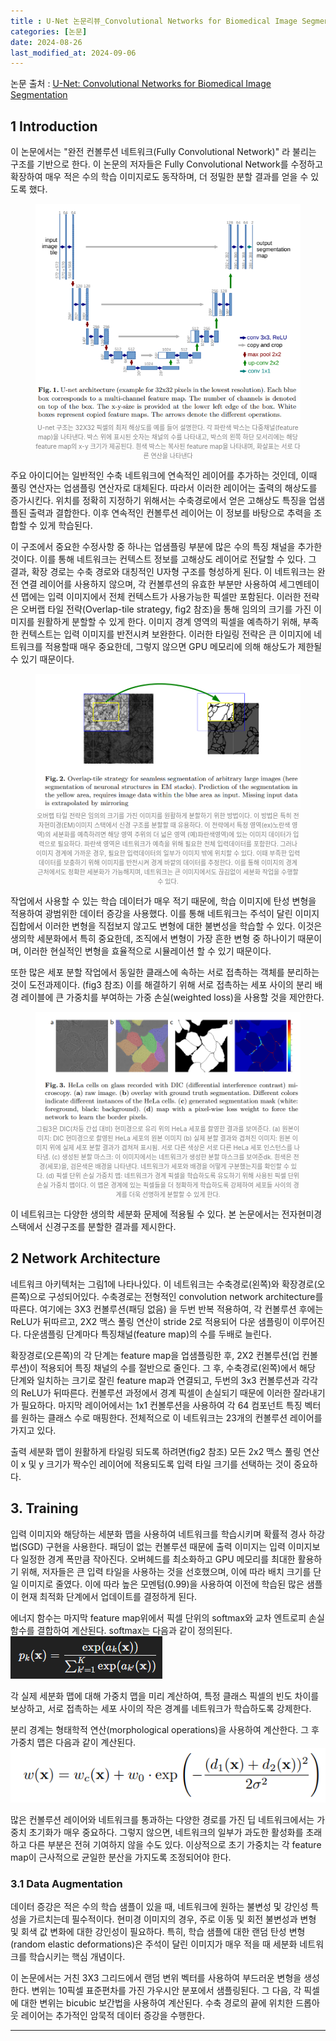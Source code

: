 ```yaml
---
title : U-Net 논문리뷰_Convolutional Networks for Biomedical Image Segmentation
categories: [논문] 
date: 2024-08-26
last_modified_at: 2024-09-06
---
```

논문 출처 : [U-Net: Convolutional Networks for Biomedical Image Segmentation](https://arxiv.org/pdf/1505.04597)


## 1 Introduction
이 논문에서는 "완전 컨볼루션 네트워크(Fully Convolutional Network)" 라 불리는 구조를 기반으로 한다. 이 논문의 저자들은 Fully Convolutional Network를 수정하고 확장하여 매우 적은 수의 학습 이미지로도 동작하며, 더 정밀한 분할 결과를 얻을 수 있도록 했다.

<figure>
    <img src="https://github.com/yyeongha/yyeongha.github.io/blob/main/assets/img/favicons/2024-08-26-unet/fig1.png?raw=true" alt="fig1">
    <figcaption style="color:gray; font-size: 10px; text-align: center;">U-net 구조는 32X32 픽셀의 최저 해상도를 예를 들어 설명한다. 각 파란색 박스는 다중채널(feature map)을 나타낸다. 박스 위에 표시된 숫자는 채널의 수를 나타내고, 박스의 왼쪽 하단 모서리에는 해당 feature map의 x-y 크기가 제공된다. 흰색 박스는 복사된 feature map을 나타내며, 화살표는 서로 다른 연산을 나타낸다</figcaption>
</figure>

주요 아이디어는 일반적인 수축 네트워크에 연속적인 레이어를 추가하는 것인데, 이때 풀링 연산자는 업샘플링 연산자로 대체된다. 따라서 이러한 레이어는 출력의 해상도를 증가시킨다. 
위치를 정확히 지정하기 위해서는 수축경로에서 얻은 고해상도 특징을 업샘플된 출력과 결합한다. 이후 연속적인 컨볼루션 레이어는 이 정보를 바탕으로 추력을 조합할 수 있게 학습된다.

이 구조에서 중요한 수정사항 중 하나는 업샘플링 부분에 많은 수의 특징 채널을 추가한 것이다.
이를 통해 네트워크는 컨텍스트 정보를 고해상도 레이어로 전달할 수 있다. 그 결과, 확장 경로는 수축 경로와 대칭적인 U자형 구조를 형성하게 된다.
이 네트워크는 완전 연결 레이어를 사용하지 않으며, 각 컨볼루션의 유효한 부분만 사용하여 세그멘테이션 맵에는 입력 이미지에서 전체 컨텍스트가 사용가능한 픽셀만 포함된다.
이러한 전략은 오버랩 타일 전략(Overlap-tile strategy, fig2 참조)을 통해 임의의 크기를 가진 이미지를 원활하게 분할할 수 있게 한다. 이미지 경계 영역의 픽셀을 예측하기 위해, 부족한 컨텍스트는 입력 이미지를 반전시켜 보완한다. 이러한 타일링 전략은 큰 이미지에 네트워크를 적용할때 매우 중요한데, 그렇지 않으면 GPU 메모리에 의해 해상도가 제한될 수 있기 때문이다.

<figure>
    <img src="https://github.com/yyeongha/yyeongha.github.io/blob/main/assets/img/favicons/2024-08-26-unet/fig2.png?raw=true" alt="fig2">
    <figcaption style="color:gray; font-size: 10px; text-align: center;">오버랩 타일 전략은 임의의 크기를 가진 이미지를 원활하게 분할하기 위한 방법이다. 이 방법은 특히 전자현미경(EM)이미지 스택에서 신경 구조를 분할할 때 유용하다. 이 전략에서 특정 영역(ex)노란색 영역)의 세분화를 예측하려면 해당 영역 주위의 더 넓은 영역 (예)파란색영역)에 있는 이미지 데이터가 입력으로 필요하다.
    파란색 영역은 네트워크가 예측을 위해 필요한 전체 입력데이터를 포함한다. 그러나 이미지 경계에 가까운 경우, 필요한 입력데이터의 일부가 이미지 밖에 위치할 수 있다. 이때 부족한 입력 데이터를 보충하기 위해 이미지를 반전시켜 경계 바깥의 데이터를 추정한다. 이를 통해 이미지의 경계 근처에서도 정확한 세분화가 가능해지며, 네트워크는 큰 이미지에서도 끊김없이 세분화 작업을 수행할 수 있다.</figcaption>
</figure>

작업에서 사용할 수 있는 학습 데이터가 매우 적기 때문에, 학습 이미지에 탄성 변형을 적용하여 광범위한 데이터 증강을 사용했다. 이를 통해 네트워크는 주석이 달린 이미지 집합에서 이러한 변형을 직접보지 않고도 변형에 대한 불변성을 학습할 수 있다.
이것은 생의학 세분화에서 특히 중요한데, 조직에서 변형이 가장 흔한 변형 중 하나이기 때문이며, 이러한 현실적인 변형을 효율적으로 시뮬레이션 할 수 있기 때문이다.

또한 많은 세포 분할 작업에서 동일한 클래스에 속하는 서로 접촉하는 객체를 분리하는 것이 도전과제이다. (fig3 참조) 이를 해결하기 위해 서로 접촉하는 세포 사이의 분리 배경 레이블에 큰 가중치를 부여하는 가중 손실(weighted loss)을 사용할 것을 제안한다.

<figure>
    <img src="https://github.com/yyeongha/yyeongha.github.io/blob/main/assets/img/favicons/2024-08-26-unet/fig3.png?raw=true" alt="fig3">
    <figcaption style="color:gray; font-size: 10px; text-align: center;">그림3은 DIC(차등 간섭 대비) 현미경으로 유리 위의 HeLa 세포를 촬영한 결과를 보여준다. 
    (a) 원본이미지: DIC 현미경으로 촬영된 HeLa 세포의 원본 이미지
    (b) 실제 분할 결과와 겹쳐진 이미지: 원본 이미지 위에 실제 세포 분할 결과가 겹쳐져 표시됨. 서로 다른 색상은 서로 다른 HeLa 세포 인스턴스를 나타냄.
    (c) 생성된 분할 마스크: 이 이미지에서는 네트워크가 생성한 분할 마스크를 보여준dk. 흰색은 전경(세포)을, 검은색은 배경을 나타낸다. 네트워크가 세포와 배경을 어떻게 구분했는지를 확인할 수 있다.
    (d) 픽셀 단위 손실 가중치 맵: 네트워크가 경계 픽셀을 학습하도록 유도하기 위해 사용된 픽셀 단위 손실 가중치 맵이다. 이 맵은 경계에 있는 픽셀들을 더 정확하게 학습하도록 강제하여 세포들 사이의 경계를 더욱 선명하게 분할할 수 있게 한다. </figcaption>
</figure>

이 네트워크는 다양한 생의학 세분화 문제에 적용될 수 있다. 본 논문에서는 전자현미경 스택에서 신경구조를 분할한 결과를 제시한다. 


## 2 Network Architecture
네트워크 아키텍처는 그림1에 나타나있다. 이 네트워크는 수축경로(왼쪽)와 확장경로(오른쪽)으로 구성되어있다.
수축경로는 전형적인 convolution network architecture를 따른다. 여기에는 3X3 컨볼루션(패딩 없음) 을 두번 반복 적용하여, 각 컨볼루션 후에는 ReLU가 뒤따르고, 2X2 맥스 풀링 연산이 stride 2로 적용되어 다운 샘플링이 이루어진다.
다운샘플링 단계마다 특징채널(feature map)의 수를 두배로 늘린다.

확장경로(오른쪽)의 각 단계는 feature map을 업샘플링한 후, 2X2 컨볼루션(업 컨볼루션)이 적용되어 특징 채널의 수를 절반으로 줄인다. 
그 후, 수축경로(왼쪽)에서 해당 단계와 일치하는 크기로 잘린 feature map과 연결되고, 두번의 3x3 컨볼루션과 각각의 ReLU가 뒤따른다. 
컨볼루션 과정에서 경계 픽셀이 손실되기 때문에 이러한 잘라내기가 필요하다. 
마지막 레이어에서는 1x1 컨볼루션을 사용하여 각 64 컴포넌트 특징 벡터를 원하는 클래스 수로 매핑한다. 전체적으로 이 네트워크는 23개의 컨볼루션 레이어를 가지고 있다.

출력 세분화 맵이 원활하게 타일링 되도록 하려면(fig2 참조) 모든 2x2 맥스 풀링 연산이 x 및 y 크기가 짝수인 레이어에 적용되도록 입력 타일 크기를 선택하는 것이 중요하다.


## 3.  Training
입력 이미지와 해당하는 세분화 맵을 사용하여 네트워크를 학습시키며 확률적 경사 하강법(SGD) 구현을 사용한다. 패딩이 없는 컨볼루션 때문에 출력 이미지는 입력 이미지보다 일정한 경계 폭만큼 작아진다. 
오버헤드를 최소화하고 GPU 메모리를 최대한 활용하기 위해, 저자들은 큰 입력 타일을 사용하는 것을 선호했으며, 이에 따라 배치 크기를 단일 이미지로 줄였다. 이에 따라 높은 모멘텀(0.99)을 사용하여 이전에 학습된 많은 샘플이 현재 최적화 단계에서 업데이트를 결정하게 된다.

에너지 함수는 마지막 feature map위에서 픽셀 단위의 softmax와 교차 엔트로피 손실 함수를 결합하여 계산된다. softmax는 다음과 같이 정의된다. 
![equ1](https://github.com/yyeongha/yyeongha.github.io/blob/main/assets/img/favicons/2024-08-26-unet/equ1.png?raw=true)

각 실제 세분화 맵에 대해 가중치 맵을 미리 계산하여, 특정 클래스 픽셀의 빈도 차이를 보상하고, 서로 접촉하는 세포 사이의 작은 경계를 네트워크가 학습하도록 강제한다.  

분리 경계는 형태학적 연산(morphological operations)을 사용하여 계산한다. 그 후 가중치 맵은 다음과 같이 계산된다. 
![equ2](https://github.com/yyeongha/yyeongha.github.io/blob/main/assets/img/favicons/2024-08-26-unet/equ2.png?raw=true)

많은 컨볼루션 레이어와 네트워크를 통과하는 다양한 경로를 가진 딥 네트워크에서는 가중치 초기화가 매우 중요하다. 그렇지 않으면, 네트워크의 일부가 과도한 활성화를 초래하고 다른 부분은 전혀 기여하지 않을 수도 있다. 
이상적으로 초기 가중치는 각 feature map이 근사적으로 균일한 분산을 가지도록 조정되어야 한다. 


### 3.1 Data Augmentation

데이터 증강은 적은 수의 학습 샘플이 있을 때, 네트워크에 원하는 불변성 및 강인성 특성을 가르치는데 필수적이다. 
현미경 이미지의 경우, 주로 이동 및 회전 불변성과 변형 및 회색 값 변화에 대한 강인성이 필요하다. 특히, 학습 샘플에 대한 랜덤 탄성 변형(random elastic deformations)은 주석이 달린 이미지가 매우 적을 때 세분화 네트워크를 학습시키는 핵심 개념이다.

이 논문에서는 거친 3X3 그리드에서 랜덤 변위 벡터를 사용하여 부드러운 변형을 생성한다. 변위는 10픽셀 표준편차를 가진 가우시안 분포에서 샘플링된다. 그 다음, 각 픽셀에 대한 변위는 bicubic 보간법을 사용하여 계산된다. 수축 경로의 끝에 위치한 드롭아웃 레이어는 추가적인 암묵적 데이터 증강을 수행한다.



---
